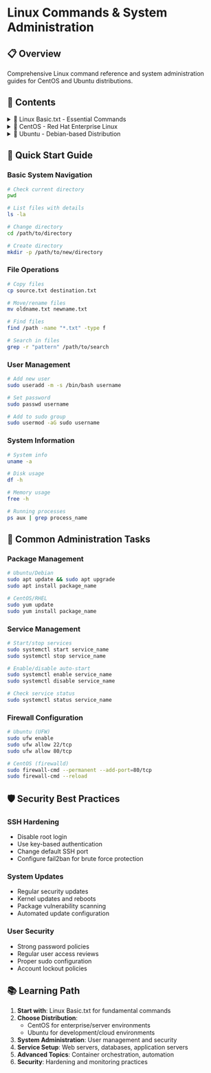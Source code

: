 # Linux Commands & System Administration

## 📋 Overview
Comprehensive Linux command reference and system administration guides for CentOS and Ubuntu distributions.

## 📁 Contents

<details>
<summary>📄 Linux Basic.txt - Essential Commands</summary>

### Directory Navigation
- **Navigation**: `cd`, `pwd`, `ls` with various options
- **Path Management**: Absolute vs relative paths
- **Directory Operations**: `mkdir`, `rmdir`, `tree`

### File Management
- **File Operations**: `cp`, `mv`, `rm`, `touch`, `find`
- **File Permissions**: `chmod`, `chown`, `chgrp`
- **File Content**: `cat`, `less`, `more`, `head`, `tail`
- **File Compression**: `tar`, `gzip`, `zip`, `unzip`

### User Management
- **User Operations**: `useradd`, `usermod`, `userdel`
- **Group Management**: `groupadd`, `groupmod`, `groupdel`
- **User Switching**: `su`, `sudo`, `whoami`, `id`
- **Password Management**: `passwd`, `chage`

### Applications & Processes
- **Package Management**: Distribution-specific package managers
- **Process Control**: `ps`, `top`, `htop`, `kill`, `killall`
- **Job Control**: `jobs`, `bg`, `fg`, `nohup`
- **System Services**: `systemctl`, `service`

### Searching & Text Processing
- **File Search**: `find`, `locate`, `which`, `whereis`
- **Text Search**: `grep`, `egrep`, `fgrep` with regex
- **Text Processing**: `sed`, `awk`, `cut`, `sort`, `uniq`
- **Pattern Matching**: Regular expressions and wildcards

### Storage & System Info
- **Disk Usage**: `df`, `du`, `lsblk`, `fdisk`
- **Mount Operations**: `mount`, `umount`, `/etc/fstab`
- **System Information**: `uname`, `lscpu`, `free`, `uptime`
- **Network Info**: `ifconfig`, `ip`, `netstat`, `ss`

</details>

<details>
<summary>📁 CentOS - Red Hat Enterprise Linux</summary>

### System Setup & Configuration
#### CentOS.txt
- **Initial Setup**: Post-installation configuration steps
- **Package Management**: `yum`, `dnf` package operations
- **System Updates**: Update procedures and kernel management
- **Repository Management**: Adding and configuring repositories

#### Firewall Configuration
- **firewalld**: Modern firewall management
- **iptables**: Traditional firewall rules
- **Port Management**: Opening/closing specific ports
- **Service Rules**: Allow/deny specific services
- **Zone Configuration**: Network zone management

#### Security & Access
- **Root Access**: Change root@localhost credentials
- **SSH Configuration**: Secure remote access setup
- **User Security**: Password policies and account lockout
- **SELinux**: Security-Enhanced Linux configuration

### Container Orchestration
#### Docker Swarm Setup (docker-swarm-setup.pdf)
- **Cluster Initialization**: Multi-node Docker Swarm setup
- **Manager Nodes**: Configure Swarm manager nodes
- **Worker Nodes**: Join worker nodes to the cluster
- **Service Deployment**: Deploy services across the cluster
- **Load Balancing**: Built-in load balancing configuration
- **High Availability**: Fault tolerance and failover setup

</details>

<details>
<summary>📁 Ubuntu - Debian-based Distribution</summary>

### Development Environment Setup
#### Ubuntu Server - VMBox.txt
- **Virtual Machine**: VMware/VirtualBox Ubuntu setup
- **Shared Folders**: Host-guest file sharing configuration
- **Network Configuration**: Bridged/NAT network setup
- **Guest Additions**: Enhanced VM functionality
- **Resource Allocation**: CPU, memory, and storage optimization

#### Ubuntu Server.txt - Production Setup
### User Management
- **User Creation**: Create new system users with proper permissions
- **SSH Security**: Disable password-based authentication
- **Key-based Auth**: SSH key pair setup and configuration
- **Sudo Configuration**: Grant administrative privileges

### Database Installation
- **MySQL Setup**: Complete MySQL server installation
- **Database Configuration**: Performance tuning and security
- **User Management**: Database user creation and permissions
- **Backup Setup**: Automated backup procedures

### Java Development Environment
- **Oracle JDK**: Download and install Oracle Java
- **OpenJDK**: Alternative open-source Java installation
- **Environment Variables**: JAVA_HOME and PATH configuration
- **Multiple Versions**: Java version management

### Application Server Setup
- **Tomcat Installation**: Apache Tomcat web server setup
- **Configuration**: Server.xml and context configuration
- **SSL Setup**: HTTPS configuration with certificates
- **Performance Tuning**: JVM and connector optimization

### Web Server & Reverse Proxy
- **Nginx Installation**: High-performance web server setup
- **Configuration**: Virtual hosts and server blocks
- **Reverse Proxy**: Backend application proxying
- **Load Balancing**: Multiple backend server configuration

### SSL & Security
- **Free SSL Certificates**: Let's Encrypt certificate setup
- **Certificate Management**: Renewal and automation
- **HTTPS Redirect**: Force secure connections
- **Security Headers**: Enhanced web security configuration

### Service Management
- **Background Services**: Run applications as system services
- **Systemd Configuration**: Create custom service units
- **Auto-start**: Automatic service startup on boot
- **Process Management**: Service monitoring and restart policies

### Domain & Networking
- **Domain Configuration**: Point domains to applications
- **Port Management**: Access backend without specifying ports
- **DNS Configuration**: Local and public DNS setup
- **Firewall Rules**: UFW (Uncomplicated Firewall) configuration

### Servlet/JSP Hosting
- **Standalone Deployment**: Host Java web apps without external servers
- **Embedded Servers**: Jetty/Tomcat embedded configuration
- **WAR Deployment**: Web application archive deployment
- **Context Configuration**: Application context and resources

</details>

## 🚀 Quick Start Guide

### Basic System Navigation
```bash
# Check current directory
pwd

# List files with details
ls -la

# Change directory
cd /path/to/directory

# Create directory
mkdir -p /path/to/new/directory
```

### File Operations
```bash
# Copy files
cp source.txt destination.txt

# Move/rename files
mv oldname.txt newname.txt

# Find files
find /path -name "*.txt" -type f

# Search in files
grep -r "pattern" /path/to/search
```

### User Management
```bash
# Add new user
sudo useradd -m -s /bin/bash username

# Set password
sudo passwd username

# Add to sudo group
sudo usermod -aG sudo username
```

### System Information
```bash
# System info
uname -a

# Disk usage
df -h

# Memory usage
free -h

# Running processes
ps aux | grep process_name
```

## 🔧 Common Administration Tasks

### Package Management
```bash
# Ubuntu/Debian
sudo apt update && sudo apt upgrade
sudo apt install package_name

# CentOS/RHEL
sudo yum update
sudo yum install package_name
```

### Service Management
```bash
# Start/stop services
sudo systemctl start service_name
sudo systemctl stop service_name

# Enable/disable auto-start
sudo systemctl enable service_name
sudo systemctl disable service_name

# Check service status
sudo systemctl status service_name
```

### Firewall Configuration
```bash
# Ubuntu (UFW)
sudo ufw enable
sudo ufw allow 22/tcp
sudo ufw allow 80/tcp

# CentOS (firewalld)
sudo firewall-cmd --permanent --add-port=80/tcp
sudo firewall-cmd --reload
```

## 🛡️ Security Best Practices

### SSH Hardening
- Disable root login
- Use key-based authentication
- Change default SSH port
- Configure fail2ban for brute force protection

### System Updates
- Regular security updates
- Kernel updates and reboots
- Package vulnerability scanning
- Automated update configuration

### User Security
- Strong password policies
- Regular user access reviews
- Proper sudo configuration
- Account lockout policies

## 📚 Learning Path

1. **Start with**: Linux Basic.txt for fundamental commands
2. **Choose Distribution**: 
   - CentOS for enterprise/server environments
   - Ubuntu for development/cloud environments
3. **System Administration**: User management and security
4. **Service Setup**: Web servers, databases, application servers
5. **Advanced Topics**: Container orchestration, automation
6. **Security**: Hardening and monitoring practices